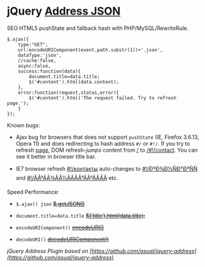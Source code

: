 # jQuery [Address JSON](http://lab.laukstein.com/address-json/)
SEO HTML5 pushState and fallback hash with PHP/MySQL/RewriteRule.
    
    $.ajax({
        type:"GET",
        url:encodeURIComponent(event.path.substr(1))+'.json',
        dataType:'json',
        //cache:false,
        async:false,
        success:function(data){
            document.title=data.title;
            $('#content').html(data.content);
        },
        error:function(request,status,error){
            $('#content').html('The request failed. Try to refresh page.');
        }
    });
    
Known bugs:

* Ajax bug for browsers that does not support `pushState` (IE, Firefox 3.6.13, Opera 11) and does redirecting to hash address `#/` or `#!/`. If you try to refresh [page](http://lab.laukstein.com/address-json/#!/contact), DOM refresh-<i>jumps</i> content from [/](http://lab.laukstein.com/address-json/) to [/#!/contact](http://lab.laukstein.com/address-json/#!/contact). You can see it better in browser title bar.

* IE7 browser refresh [#!/контакты](http://lab.laukstein.com/address-json/#!/контакты) auto-changes to [#!/ÐºÐ¾Ð½ÑÐ°ÐºÑÑ](http://alab.laukstein.com/address-json/#!/ÐºÐ¾Ð½ÑÐ°ÐºÑÑ) and [#!/ÃÂºÃÂ¾ÃÂ½ÃÂÃÂ°ÃÂºÃÂÃÂ](http://alab.laukstein.com/address-json/#!/ÃÂºÃÂ¾ÃÂ½ÃÂÃÂ°ÃÂºÃÂÃÂ) etc.


Speed Performance:

* `$.ajax() json` [<s>$.getJSON()</s>](http://jsperf.com/getjson-vs-ajax-json)

* `document.title=data.title` [<s>$('title').html(data.title);</s>](http://jsperf.com/rename-title)

* `encodeURIComponent()` [<s>encodeURI()</s>](http://jsperf.com/encodeuri-vs-encodeuricomponent)

* `decodeURI()` [<s>decodeURIComponent()</s>](http://jsperf.com/decodeuri-vs-decodeuricomponent)


<i>jQuery Address Plugin based on [https://github.com/asual/jquery-address](https://github.com/asual/jquery-address)</i>